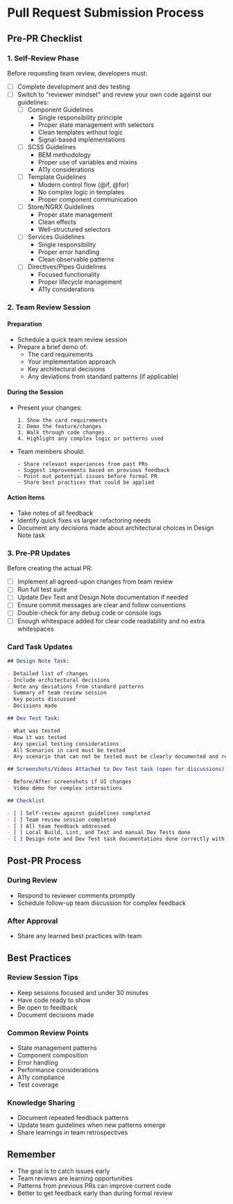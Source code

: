 # Pull Request Submission Process

## Pre-PR Checklist

### 1. Self-Review Phase

Before requesting team review, developers must:

- [ ] Complete development and dev testing
- [ ] Switch to "reviewer mindset" and review your own code against our guidelines:
  - [ ] Component Guidelines
    - Single responsibility principle
    - Proper state management with selectors
    - Clean templates without logic
    - Signal-based implementations
  - [ ] SCSS Guidelines
    - BEM methodology
    - Proper use of variables and mixins
    - A11y considerations
  - [ ] Template Guidelines
    - Modern control flow (@if, @for)
    - No complex logic in templates
    - Proper component communication
  - [ ] Store/NGRX Guidelines
    - Proper state management
    - Clean effects
    - Well-structured selectors
  - [ ] Services Guidelines
    - Single responsibility
    - Proper error handling
    - Clean observable patterns
  - [ ] Directives/Pipes Guidelines
    - Focused functionality
    - Proper lifecycle management
    - A11y considerations

### 2. Team Review Session

#### Preparation

- Schedule a quick team review session
- Prepare a brief demo of:
  - The card requirements
  - Your implementation approach
  - Key architectural decisions
  - Any deviations from standard patterns (if applicable)

#### During the Session

- Present your changes:

  ```
  1. Show the card requirements
  2. Demo the feature/changes
  3. Walk through code changes
  4. Highlight any complex logic or patterns used
  ```

- Team members should:

  ```
  - Share relevant experiences from past PRs
  - Suggest improvements based on previous feedback
  - Point out potential issues before formal PR
  - Share best practices that could be applied
  ```

#### Action Items

- Take notes of all feedback
- Identify quick fixes vs larger refactoring needs
- Document any decisions made about architectural choices in Design Note task

### 3. Pre-PR Updates

Before creating the actual PR:

- [ ] Implement all agreed-upon changes from team review
- [ ] Run full test suite
- [ ] Update Dev Test and Design Note documentation if needed
- [ ] Ensure commit messages are clear and follow conventions
- [ ] Double-check for any debug code or console logs
- [ ] Enough whitespace added for clear code readability and no extra whitespaces

### Card Task Updates

```markdown
## Design Note Task:

- Detailed list of changes
- Include architectural decisions
- Note any deviations from standard patterns
- Summary of team review session
- Key points discussed
- Decisions made

## Dev Test Task:

- What was tested
- How it was tested
- Any special testing considerations
- All Scenarios in card must be tested
- Any scenario that can not be tested must be clearly documented and reason added

## Screenshots/Videos Attached to Dev Test task (open for discussions)

- Before/After screenshots if UI changes
- Video demo for complex interactions

## Checklist

- [ ] Self-review against guidelines completed
- [ ] Team review session completed
- [ ] All team feedback addressed
- [ ] Local Build, Lint, and Test and manual Dev Tests done
- [ ] Design note and Dev Test task documentations done correctly with accurate information
```

## Post-PR Process

### During Review

- Respond to reviewer comments promptly
- Schedule follow-up team discussion for complex feedback

### After Approval

- Share any learned best practices with team

## Best Practices

### Review Session Tips

- Keep sessions focused and under 30 minutes
- Have code ready to show
- Be open to feedback
- Document decisions made

### Common Review Points

- State management patterns
- Component composition
- Error handling
- Performance considerations
- A11y compliance
- Test coverage

### Knowledge Sharing

- Document repeated feedback patterns
- Update team guidelines when new patterns emerge
- Share learnings in team retrospectives

## Remember

- The goal is to catch issues early
- Team reviews are learning opportunities
- Patterns from previous PRs can improve current code
- Better to get feedback early than during formal review
